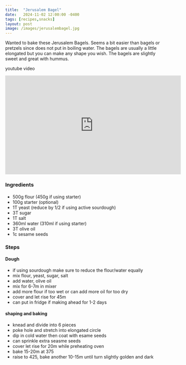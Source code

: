```yaml
---
title:  "Jerusalem Bagel"
date:   2024-11-02 12:00:00 -0400
tags: [recipes,snacks]
layout: post
image: /images/jerusalembagel.jpg
---
```


Wanted to bake these Jerusalem Bagels.  Seems a bit easier than bagels or pretzels since does not put in boiling water.  The bagels are usually a little elongated but you can make any shape you wish.  The bagels are slightly sweet and great with hummus.

youtube video
<iframe width="560" height="315" src="https://www.youtube.com/embed/2F0FikJFjRY" title="YouTube video player" frameborder="0" allow="accelerometer; autoplay; clipboard-write; encrypted-media; gyroscope; picture-in-picture; web-share" allowfullscreen></iframe>

### Ingredients
#### 
- 500g flour (450g if using starter)
- 100g starter (optional)
- 1T yeast (reduce by 1/2 if using active sourdough)
- 3T sugar
- 1T salt
- 360ml water (310ml if using starter)
- 3T olive oil
- 1c sesame seeds

### Steps
#### Dough
- if using sourdough make sure to reduce the flour/water equally
- mix flour, yeast, sugar, salt
- add water, olive oil
- mix for 6-7m in mixer
- add more flour if too wet or can add more oil for too dry
- cover and let rise for 45m
- can put in fridge if making ahead for 1-2 days

#### shaping and baking
- knead and divide into 6 pieces
- poke hole and stretch into elongated circle
- dip in cold water then coat with esame seeds
- can sprinkle extra seasme seeds
- cover let rise for 20m while preheating oven
- bake 15-20m at 375
- raise to 425, bake another 10-15m until turn slightly golden and dark
